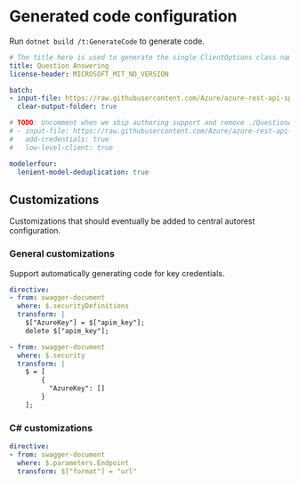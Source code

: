 # Generated code configuration

Run `dotnet build /t:GenerateCode` to generate code.

``` yaml
# The title here is used to generate the single ClientOptions class name.
title: Question Answering
license-header: MICROSOFT_MIT_NO_VERSION

batch:
- input-file: https://raw.githubusercontent.com/Azure/azure-rest-api-specs/cf3dfdc605b3c7ae24e6d61a5a127b28614c809e/specification/cognitiveservices/data-plane/Language/preview/2021-05-01-preview/questionanswering.json
  clear-output-folder: true

# TODO: Uncomment when we ship authoring support and remove ./QuestionAnsweringClientOptions.cs.
# - input-file: https://raw.githubusercontent.com/Azure/azure-rest-api-specs/cf3dfdc605b3c7ae24e6d61a5a127b28614c809e/specification/cognitiveservices/data-plane/Language/preview/2021-05-01-preview/questionanswering-authoring.json
#   add-credentials: true
#   low-level-client: true

modelerfour:
  lenient-model-deduplication: true
```

## Customizations

Customizations that should eventually be added to central autorest configuration.

### General customizations

Support automatically generating code for key credentials.

``` yaml
directive:
- from: swagger-document
  where: $.securityDefinitions
  transform: |
    $["AzureKey"] = $["apim_key"];
    delete $["apim_key"];

- from: swagger-document
  where: $.security
  transform: |
    $ = [
        {
          "AzureKey": []
        }
    ];
```

### C# customizations

``` yaml
directive:
- from: swagger-document
  where: $.parameters.Endpoint
  transform: $["format"] = "url"
```
